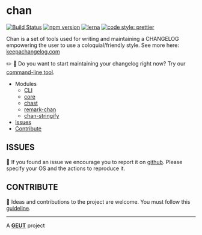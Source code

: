 # chan

[![Build Status](https://travis-ci.org/geut/chan.svg?branch=master)](https://travis-ci.org/geut/chan)
[![npm version](https://badge.fury.io/js/%40geut%2Fchan.svg)](https://badge.fury.io/js/%40geut%2Fchan)
[![lerna](https://img.shields.io/badge/maintained%20with-lerna-cc00ff.svg)](https://lernajs.io/)
[![code style: prettier](https://img.shields.io/badge/code_style-prettier-ff69b4.svg?style=flat-square)](https://github.com/prettier/prettier)

Chan is a set of tools used for writing and maintaining a CHANGELOG empowering the user to use a coloquial/friendly style.
See more here: [keepachangelog.com](http://keepachangelog.com/)

:pencil2: :page_facing_up: Do you want to start maintaining your changelog right now? Try our [command-line tool](./packages/chan).

- Modules
  - [CLI](./packages/chan)
  - [core](./packages/chan-core)
  - [chast](./packages/chast)
  - [remark-chan](./packages/remark-chan)
  - [chan-stringify](./packages/chan-stringify)
- [Issues](#issues)
- [Contribute](#contribute)

## <a name="issues"></a> ISSUES

:bug: If you found an issue we encourage you to report it on [github](https://github.com/geut/chan/issues). Please specify your OS and the actions to reproduce it.

## <a name="contribute"></a> CONTRIBUTE

:busts_in_silhouette: Ideas and contributions to the project are welcome. You must follow this [guideline](https://github.com/geut/chan/blob/master/CONTRIBUTING.md).
___

A [**GEUT**](http://geutstudio.com/) project
